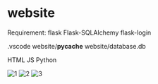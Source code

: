 # website

Requirement:
flask
Flask-SQLAlchemy
flask-login

.vscode
website/__pycache__
website/database.db

HTML
JS
Python


![1](https://user-images.githubusercontent.com/114003984/200845822-b5b44906-4cc5-4ece-9965-62df48358f1a.png)
![2](https://user-images.githubusercontent.com/114003984/200845846-8964bb46-29d7-4311-85c1-929dabcf13f4.png)
![3](https://user-images.githubusercontent.com/114003984/200845854-e4978fad-70bf-4d90-8131-6cdf2543121d.png)
